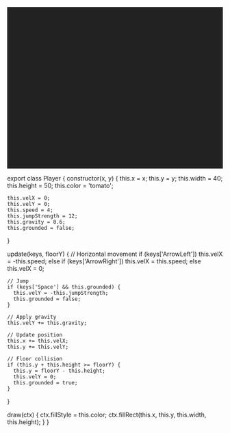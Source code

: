 <!DOCTYPE html>
<html lang="en">
<head>
  <meta charset="UTF-8">
  <title>Tower Platformer</title>
  <style>
    canvas {
      background: #222;
      display: block;
      margin: 0 auto;
    }
  </style>
</head>
<body>
  <canvas id="gameCanvas" width="800" height="600"></canvas>
  
  <!-- Import Player logic -->
  <script type="module">
    import { Player } from './Player.js';

    const canvas = document.getElementById('gameCanvas');
    const ctx = canvas.getContext('2d');

    // Simple level floor
    const floorY = 550;

    // Create player
    const player = new Player(100, floorY - 50);

    // Input handling
    const keys = {};
    window.addEventListener('keydown', e => keys[e.code] = true);
    window.addEventListener('keyup', e => keys[e.code] = false);

    function gameLoop() {
      ctx.clearRect(0, 0, canvas.width, canvas.height);

      // Update player
      player.update(keys, floorY);

      // Draw floor
      ctx.fillStyle = '#444';
      ctx.fillRect(0, floorY, canvas.width, canvas.height - floorY);

      // Draw player
      player.draw(ctx);

      requestAnimationFrame(gameLoop);
    }

    gameLoop();
  </script>
</body>
</html>


























export class Player {
  constructor(x, y) {
    this.x = x;
    this.y = y;
    this.width = 40;
    this.height = 50;
    this.color = 'tomato';

    this.velX = 0;
    this.velY = 0;
    this.speed = 4;
    this.jumpStrength = 12;
    this.gravity = 0.6;
    this.grounded = false;
  }

  update(keys, floorY) {
    // Horizontal movement
    if (keys['ArrowLeft']) this.velX = -this.speed;
    else if (keys['ArrowRight']) this.velX = this.speed;
    else this.velX = 0;

    // Jump
    if (keys['Space'] && this.grounded) {
      this.velY = -this.jumpStrength;
      this.grounded = false;
    }

    // Apply gravity
    this.velY += this.gravity;

    // Update position
    this.x += this.velX;
    this.y += this.velY;

    // Floor collision
    if (this.y + this.height >= floorY) {
      this.y = floorY - this.height;
      this.velY = 0;
      this.grounded = true;
    }
  }

  draw(ctx) {
    ctx.fillStyle = this.color;
    ctx.fillRect(this.x, this.y, this.width, this.height);
  }
}
